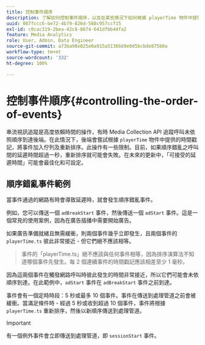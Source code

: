 ```yaml
---
title: 控制事件順序
description: 了解如何控制事件順序，以及在某些情況下如何根據 playerTime 物件中提供的時間戳記將事件重新排序。
uuid: 007fccc6-be72-4b79-826d-588c957ccf15
exl-id: c0cac319-2bea-42c8-8674-641dfbb44fa2
feature: Media Analytics
role: User, Admin, Data Engineer
source-git-commit: a73ba98e025e0a915a5136bb9e0d5bcbde875b0a
workflow-type: tm+mt
source-wordcount: '332'
ht-degree: 100%

---
```


# 控制事件順序{#controlling-the-order-of-events}

串流視訊追蹤是高度依賴時間的操作，有時 Media Collection API 追蹤呼叫未依照順序到達後端。在此情況下，後端會嘗試根據 `playerTime` 物件中提供的時間戳記，將事件加入佇列及重新排序。此操作有一些限制。目前，如果順序錯亂之呼叫間的延遲時間超過一秒，重新排序就可能會失敗。在未來的更新中，「可接受的延遲時間」可能會最佳化和可設定。

## 順序錯亂事件範例

當事件通過的網路有時會導致延遲時，就會發生順序錯亂事件。

例如，您可以傳送一個 `adBreakStart` 事件，然後傳送一個 `adStart` 事件。這是一個常見的使用案例，因為在廣告插播中需要開始廣告。

如果廣告準備就緒且無需緩衝，則兩個事件幾乎立即發生，且兩個事件的 `playerTime.ts` 彼此非常接近 - 但它們絕不應該相等。

> 事件的「playerTime.ts」絕不應該與任何事件相等，因為排序演算法不知道哪個事件先發生。每 2 個連續事件的時間戳記應該相差至少 1 毫秒。

因為這兩個事件在觸發網路呼叫時彼此發生的時間非常接近，所以它們可能會未依順序到達。在此範例中，`adStart` 事件在 `adBreakStart` 事件之前到達。


事件會有一個定時時段：5 秒或最多 10 個事件。事件在傳送到處理管道之前會被緩衝。當滿足條件時 - 經過 5 秒或收到超過 10 個事件，事件將根據 `playerTime.ts` 重新排序，然後以新順序傳送到處理管道。

>[!IMPORTANT]
>
>有一個例外事件會立即傳送到處理管道，即 `sessionStart` 事件。
